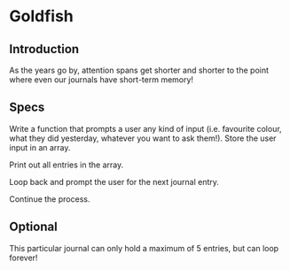 # Goldfish

## Introduction

As the years go by, attention spans get shorter and shorter to the point where even our journals have short-term memory!

## Specs

Write a function that prompts a user any kind of input (i.e. favourite colour, what they did yesterday, whatever you want to ask them!). Store the user input in an array.

Print out all entries in the array.

Loop back and prompt the user for the next journal entry.

Continue the process.


## Optional

This particular journal can only hold a maximum of 5 entries, but can loop forever!
